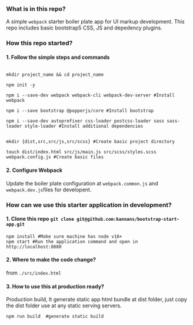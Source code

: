 ### What is in this repo?

A simple `webpack` starter boiler plate app for UI markup development. This repo includes basic bootstrap5 CSS, JS and depedency plugins.

### How this repo started?

#### 1. Follow the simple steps and commands
```

mkdir project_name && cd project_name

npm init -y

npm i --save-dev webpack webpack-cli webpack-dev-server #Install webpack

npm i --save bootstrap @popperjs/core #Install bootstrap

npm i --save-dev autoprefixer css-loader postcss-loader sass sass-loader style-loader #Install additional dependencies 


mkdir {dist,src,src/js,src/scss} #Create basic project directory

touch dist/index.html src/js/main.js src/scss/styles.scss webpack.config.js #Create basic files 

```
#### 2. Configure Webpack
Update the boiler plate configuration at `webpack.common.js` and `webpack.dev.js`files for developent.

### How can we use this starter application in development?

#### 1. Clone this repo `git clone git@github.com:kannans/bootstrap-start-app.git`

```
npm install #Make sure machine has node v16+
npm start #Run the application command and open in http://localhost:8080

```

#### 2. Where to make the code change?
   from `./src/index.html`


#### 3. How to use this at production ready?
 Production build, It generate static app html bundle at dist folder, just copy the dist folder 
 use at any static serving servers.
```
npm run build  #generate static build

```
